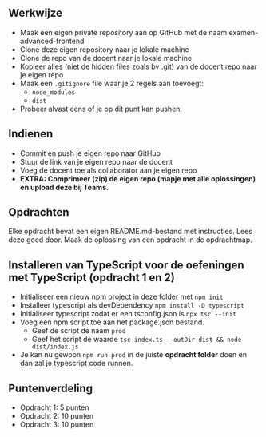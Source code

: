 ## Werkwijze
- Maak een eigen private repository aan op GitHub met de naam examen-advanced-frontend
- Clone deze eigen repository naar je lokale machine
- Clone de repo van de docent naar je lokale machine
- Kopieer alles (niet de hidden files zoals bv .git) van de docent repo naar je eigen repo
- Maak een `.gitignore` file waar je 2 regels aan toevoegt:
    - `node_modules`
    - `dist`
- Probeer alvast eens of je op dit punt kan pushen.

## Indienen
- Commit en push je eigen repo naar GitHub
- Stuur de link van je eigen repo naar de docent
- Voeg de docent toe als collaborator aan je eigen repo
- **EXTRA: Comprimeer (zip) de eigen repo (mapje met alle oplossingen) en upload deze bij Teams.**

## Opdrachten
Elke opdracht bevat een eigen README.md-bestand met instructies. Lees deze goed door. Maak de oplossing van een opdracht in de opdrachtmap.

## Installeren van TypeScript voor de oefeningen met TypeScript (opdracht 1 en 2)
- Initialiseer een nieuw npm project in deze folder met `npm init`
- Installeer typescript als devDependency `npm install -D typescript`
- Initialiseer typescript zodat er een tsconfig.json is `npx tsc --init`
- Voeg een npm script toe aan het package.json bestand.
    - Geef de script de naam `prod`
    - Geef het script de waarde `tsc index.ts --outDir dist && node dist/index.js`
- Je kan nu gewoon `npm run prod` in de juiste **opdracht folder** doen en dan zal je typescript code runnen. 

## Puntenverdeling
- Opdracht 1: 5 punten
- Opdracht 2: 10 punten
- Opdracht 3: 10 punten